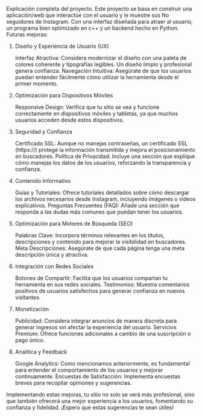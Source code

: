 Explicación completa del proyecto.
Este proyecto se basa en construir una aplicación/web que interactúe con el usuario y le muestre sus No seguidores de Instagram. Con una interfaz diseñada para atraer al usuario, un programa bien optimizado en c++ y un backend hecho en Python.
Futuras mejoras:
1. Diseño y Experiencia de Usuario (UX)

    Interfaz Atractiva: Considera modernizar el diseño con una paleta de colores coherente y tipografías legibles. Un diseño limpio y profesional genera confianza.
    Navegación Intuitiva: Asegúrate de que los usuarios puedan entender fácilmente cómo utilizar la herramienta desde el primer momento.

2. Optimización para Dispositivos Móviles

    Responsive Design: Verifica que tu sitio se vea y funcione correctamente en dispositivos móviles y tabletas, ya que muchos usuarios acceden desde estos dispositivos.

3. Seguridad y Confianza

    Certificado SSL: Aunque no manejas contraseñas, un certificado SSL (https://) protege la información transmitida y mejora el posicionamiento en buscadores.
    Política de Privacidad: Incluye una sección que explique cómo manejas los datos de los usuarios, reforzando la transparencia y confianza.

4. Contenido Informativo

    Guías y Tutoriales: Ofrece tutoriales detallados sobre cómo descargar los archivos necesarios desde Instagram, incluyendo imágenes o videos explicativos.
    Preguntas Frecuentes (FAQ): Añade una sección que responda a las dudas más comunes que puedan tener los usuarios.

5. Optimización para Motores de Búsqueda (SEO)

    Palabras Clave: Incorpora términos relevantes en los títulos, descripciones y contenido para mejorar la visibilidad en buscadores.
    Meta Descripciones: Asegúrate de que cada página tenga una meta descripción única y atractiva.

6. Integración con Redes Sociales

    Botones de Compartir: Facilita que los usuarios compartan tu herramienta en sus redes sociales.
    Testimonios: Muestra comentarios positivos de usuarios satisfechos para generar confianza en nuevos visitantes.

7. Monetización

    Publicidad: Considera integrar anuncios de manera discreta para generar ingresos sin afectar la experiencia del usuario.
    Servicios Premium: Ofrece funciones adicionales a cambio de una suscripción o pago único.

8. Analítica y Feedback

    Google Analytics: Como mencionamos anteriormente, es fundamental para entender el comportamiento de los usuarios y mejorar continuamente.
    Encuestas de Satisfacción: Implementa encuestas breves para recopilar opiniones y sugerencias.

Implementando estas mejoras, tu sitio no solo se verá más profesional, sino que también ofrecerá una mejor experiencia a los usuarios, fomentando su confianza y fidelidad. ¡Espero que estas sugerencias te sean útiles!
